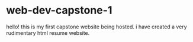 # web-dev-capstone-1
hello! this is my first capstone website being hosted. i have created a very rudimentary html resume website.
